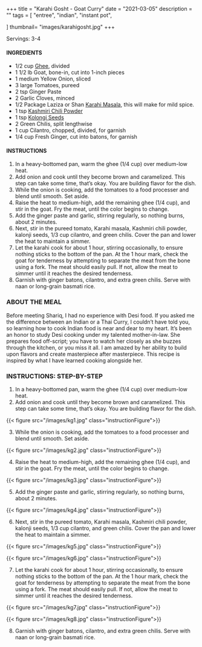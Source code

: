 +++
title = "Karahi Gosht - Goat Curry"
date = "2021-03-05"
description = ""
tags = [
    "entree",
    "indian",
    "instant pot",
  
]
thumbnail= "images/karahigosht.jpg"
+++

Servings: 3-4 <!--more-->

#### INGREDIENTS 

* 1/2 cup [Ghee](https://amzn.to/2ZkJkrW), divided
* 1 1/2 lb Goat, bone-in, cut into 1-inch pieces
* 1 medium Yellow Onion, sliced
* 3 large Tomatoes, pureed 
* 2 tsp Ginger Paste
* 2 Garlic Cloves, minced
* 1/2 Package Laziza or Shan [Karahi Masala](https://amzn.to/2MYzcmx), this will make for mild spice. 
* 1 tsp [Kashmiri Chili Powder](https://amzn.to/3jP2lMC) 
* 1 tsp [Kolongi Seeds](https://amzn.to/3jMZUuh) 
* 2 Green Chilis, split lengthwise
* 1 cup Cilantro, chopped, divided, for garnish 
* 1/4 cup Fresh Ginger, cut into batons, for garnish

#### INSTRUCTIONS 

1. In a heavy-bottomed pan, warm the ghee (1/4 cup) over medium-low heat.
2. Add onion and cook until they become brown and caramelized. This step can take some time, that’s okay. You are building flavor for the dish. 
3. While the onion is cooking, add the tomatoes to a food processer and blend until smooth. Set aside.
4. Raise the heat to medium-high, add the remaining ghee (1/4 cup), and stir in the goat. Fry the meat, until the color begins to change.
5. Add the ginger paste and garlic, stirring regularly, so nothing burns, about 2 minutes.
6. Next, stir in the pureed tomato, Karahi masala, Kashmiri chili powder, kalonji seeds, 1/3 cup cilantro, and green chilis. Cover the pan and lower the heat to maintain a simmer. 
7. Let the karahi cook for about 1 hour, stirring occasionally, to ensure nothing sticks to the bottom of the pan. At the 1 hour mark, check the goat for tenderness by attempting to separate the meat from the bone using a fork. The meat should easily pull. If not, allow the meat to simmer until it reaches the desired tenderness.
8. Garnish with ginger batons, cilantro, and extra green chilis. Serve with naan or long-grain basmati rice.

### ABOUT THE MEAL

Before meeting Shariq, I had no experience with Desi food. If you asked me the difference between an Indian or a Thai Curry, I couldn’t have told you, so learning how to cook Indian food is near and dear to my heart. It’s been an honor to study Desi cooking under my talented mother-in-law. She prepares food off-script; you have to watch her closely as she buzzes through the kitchen, or you miss it all. I am amazed by her ability to build upon flavors and create masterpiece after masterpiece. This recipe is inspired by what I have learned cooking alongside her.

### INSTRUCTIONS: STEP-BY-STEP 

1. In a heavy-bottomed pan, warm the ghee (1/4 cup) over medium-low heat.
2. Add onion and cook until they become brown and caramelized. This step can take some time, that’s okay. You are building flavor for the dish. 

{{< figure src="/images/kg1.jpg" class="instructionFigure">}}

3. While the onion is cooking, add the tomatoes to a food processer and blend until smooth. Set aside.

{{< figure src="/images/kg2.jpg" class="instructionFigure">}}

4. Raise the heat to medium-high, add the remaining ghee (1/4 cup), and stir in the goat. Fry the meat, until the color begins to change.

{{< figure src="/images/kg3.jpg" class="instructionFigure">}}

5. Add the ginger paste and garlic, stirring regularly, so nothing burns, about 2 minutes.

{{< figure src="/images/kg4.jpg" class="instructionFigure">}}

6. Next, stir in the pureed tomato, Karahi masala, Kashmiri chili powder, kalonji seeds, 1/3 cup cilantro, and green chilis. Cover the pan and lower the heat to maintain a simmer. 

{{< figure src="/images/kg5.jpg" class="instructionFigure">}}

{{< figure src="/images/kg6.jpg" class="instructionFigure">}}

7. Let the karahi cook for about 1 hour, stirring occasionally, to ensure nothing sticks to the bottom of the pan. At the 1 hour mark, check the goat for tenderness by attempting to separate the meat from the bone using a fork. The meat should easily pull. If not, allow the meat to simmer until it reaches the desired tenderness.

{{< figure src="/images/kg7.jpg" class="instructionFigure">}}

{{< figure src="/images/kg8.jpg" class="instructionFigure">}}

8. Garnish with ginger batons, cilantro, and extra green chilis. Serve with naan or long-grain basmati rice.
